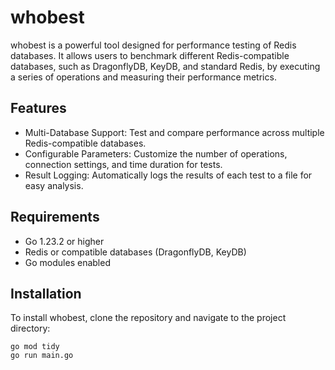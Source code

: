 # whobest

whobest is a powerful tool designed for performance testing of Redis databases. It allows users to benchmark different Redis-compatible databases, such as DragonflyDB, KeyDB, and standard Redis, by executing a series of operations and measuring their performance metrics.

## Features

* Multi-Database Support: Test and compare performance across multiple Redis-compatible databases.
* Configurable Parameters: Customize the number of operations, connection settings, and time duration for tests.
* Result Logging: Automatically logs the results of each test to a file for easy analysis.

## Requirements

* Go 1.23.2 or higher
* Redis or compatible databases (DragonflyDB, KeyDB)
* Go modules enabled

## Installation

To install whobest, clone the repository and navigate to the project directory:
```
go mod tidy
go run main.go
```
